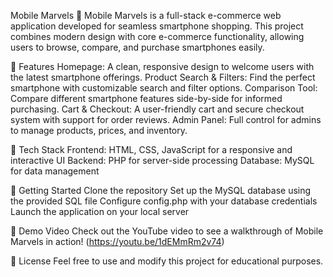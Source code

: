 Mobile Marvels 📱
Mobile Marvels is a full-stack e-commerce web application developed for seamless smartphone shopping. This project combines modern design with core e-commerce functionality, allowing users to browse, compare, and purchase smartphones easily.

🔹 Features
Homepage: A clean, responsive design to welcome users with the latest smartphone offerings.
Product Search & Filters: Find the perfect smartphone with customizable search and filter options.
Comparison Tool: Compare different smartphone features side-by-side for informed purchasing.
Cart & Checkout: A user-friendly cart and secure checkout system with support for order reviews.
Admin Panel: Full control for admins to manage products, prices, and inventory.


🔹 Tech Stack
Frontend: HTML, CSS, JavaScript for a responsive and interactive UI
Backend: PHP for server-side processing
Database: MySQL for data management


🔹 Getting Started
Clone the repository
Set up the MySQL database using the provided SQL file
Configure config.php with your database credentials
Launch the application on your local server


🔹 Demo Video
Check out the YouTube video to see a walkthrough of Mobile Marvels in action!
 (https://youtu.be/1dEMmRm2v74)

 
🔹 License
Feel free to use and modify this project for educational purposes.

